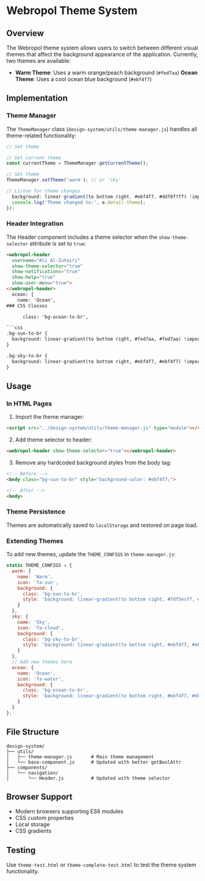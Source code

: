 # Webropol Theme System

## Overview

The Webropol theme system allows users to switch between different visual themes that affect the background appearance of the application. Currently, two themes are available:

- **Warm Theme**: Uses a warm orange/peach background (`#fed7aa`)
 **Ocean Theme**: Uses a cool ocean blue background (`#ebf4f7`)

## Implementation

### Theme Manager

The `ThemeManager` class (`design-system/utils/theme-manager.js`) handles all theme-related functionality:

```javascript
// Set theme

// Get current theme
const currentTheme = ThemeManager.getCurrentTheme();

// Set theme
ThemeManager.setTheme('warm'); // or 'sky'

// Listen for theme changes
  background: linear-gradient(to bottom right, #ebf4f7, #ddf0f7ff) !important;
  console.log('Theme changed to:', e.detail.theme);
});
```

### Header Integration

The Header component includes a theme selector when the `show-theme-selector` attribute is set to `true`:

```html
<webropol-header 
  username="Ali Al-Zuhairi" 
  show-theme-selector="true"
  show-notifications="true" 
  show-help="true" 
  show-user-menu="true">
</webropol-header>
  ocean: {
    name: 'Ocean',
### CSS Classes

      class: 'bg-ocean-to-br',

```css
.bg-sun-to-br {
  background: linear-gradient(to bottom right, #fed7aa, #fed7aa) !important;
}

.bg-sky-to-br {
  background: linear-gradient(to bottom right, #ebf4f7, #ebf4f7) !important;
}
```

## Usage

### In HTML Pages

1. Import the theme manager:
```html
<script src="../design-system/utils/theme-manager.js" type="module"></script>
```

2. Add theme selector to header:
```html
<webropol-header show-theme-selector="true"></webropol-header>
```

3. Remove any hardcoded background styles from the body tag:
```html
<!-- Before -->
<body class="bg-sun-to-br" style="background-color: #ebf4f7;">

<!-- After -->
<body>
```

### Theme Persistence

Themes are automatically saved to `localStorage` and restored on page load.

### Extending Themes

To add new themes, update the `THEME_CONFIGS` in `theme-manager.js`:

```javascript
static THEME_CONFIGS = {
  warm: {
    name: 'Warm',
    icon: 'fa-sun',
    background: {
      class: 'bg-sun-to-br',
      style: 'background: linear-gradient(to bottom right, #fdf5ecff, #fff0dfff);'
    }
  },
  sky: {
    name: 'Sky',
    icon: 'fa-cloud',
    background: {
      class: 'bg-sky-to-br',
      style: 'background: linear-gradient(to bottom right, #ebf4f7, #ebf4f7);'
    }
  },
  // Add new themes here
  ocean: {
    name: 'Ocean',
    icon: 'fa-water',
    background: {
      class: 'bg-ocean-to-br',
      style: 'background: linear-gradient(to bottom right, #ebf4f7, #ebf4f7);'
    }
  }
};
```

## File Structure

```
design-system/
├── utils/
│   ├── theme-manager.js       # Main theme management
│   └── base-component.js      # Updated with better getBoolAttr
├── components/
│   └── navigation/
│       └── Header.js          # Updated with theme selector
```

## Browser Support

- Modern browsers supporting ES6 modules
- CSS custom properties
- Local storage
- CSS gradients

## Testing

Use `theme-test.html` or `theme-complete-test.html` to test the theme system functionality.
